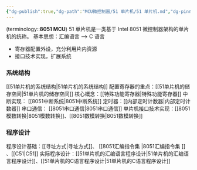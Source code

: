 ```yaml
---
{"dg-publish":true,"dg-path":"MCU微控制器/51 单片机/51 单片机.md","dg-pinned":true,"tags":["Subject"],"permalink":"/MCU微控制器/51 单片机/51 单片机/","pinned":true,"dgPassFrontmatter":true,"noteIcon":"","created":"2024-05-21T15:20:27.000+08:00","updated":"2025-03-20T12:11:05.000+08:00"}
---
```


(terminology::**8051 MCU**)
51 单片机是一类基于 Intel 8051 微控制器架构的单片机的统称。
基本思想：汇编语言 --> C 语言
- 寄存器配置外设，充分利用片内资源
- 接口技术实现，扩展系统
### 系统结构
[[51单片机的系统结构\|51单片机的系统结构]]
配置寄存器的重点：[[51单片机的储存空间\|51单片机的储存空间]]
核心概念：[[特殊功能寄存器\|特殊功能寄存器]]
中断实现： [[8051中断系统\|8051中断系统]]
定时器：[[内部定时计数器\|内部定时计数器]]
串口通信： [[8051串口通信\|8051串口通信]]
单片机接口技术实现：[[8051模数转换\|8051模数转换]]、[[8051数模转换\|8051数模转换]]
### 程序设计
程序设计基础：[[寻址方式\|寻址方式]]、 [[8051汇编指令集 \|8051汇编指令集 ]] 、[[C51\|C51]]
实际程序设计：[[51单片机的汇编语言程序设计\|51单片机的汇编语言程序设计]]、[[51单片机的C语言程序设计\|51单片机的C语言程序设计]]

